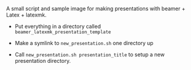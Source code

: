 
A small script and sample image for making presentations with beamer + Latex + latexmk.

- Put everything in a directory called `beamer_latexmk_presentation_template` 

- Make a symlink to `new_presentation.sh` one directory up

- Call `new_presentation.sh presentation_title` to setup a new presentation directory.
